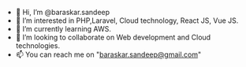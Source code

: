 - 👋 Hi, I’m @baraskar.sandeep
- 👀 I’m interested in PHP,Laravel, Cloud technology, React JS, Vue JS.
- 🌱 I’m currently learning AWS.
- 💞️ I’m looking to collaborate on Web development and Cloud technologies.
- 📫 You can reach me on "baraskar.sandeep@gmail.com" 

<!---
baraskar/baraskar is a ✨ special ✨ repository because its `README.md` (this file) appears on your GitHub profile.
You can click the Preview link to take a look at your changes.
--->
